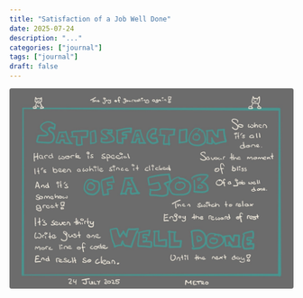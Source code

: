 ```yaml
---
title: "Satisfaction of a Job Well Done"
date: 2025-07-24
description: "..."
categories: ["journal"]
tags: ["journal"]
draft: false
---
```


![Satisfaction of a Job Well Done](featured.jpg)